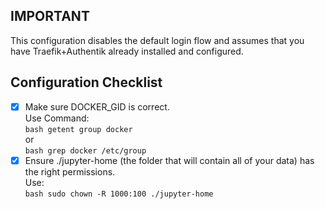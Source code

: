 ## IMPORTANT
This configuration disables the default login flow and assumes that you have Traefik+Authentik already installed and configured. 

## Configuration Checklist

- [x] Make sure DOCKER_GID is correct. <br/>
      Use Command:<br/>
      ```bash
         getent group docker
      ```
      <br/>
        or 
      <br/>
      ```bash
         grep docker /etc/group
      ```
- [x] Ensure ./jupyter-home (the folder that will contain all of your data) has the right permissions.
      <br/>
      Use:
      <br/>
      ```bash
      sudo chown -R 1000:100 ./jupyter-home
      ```